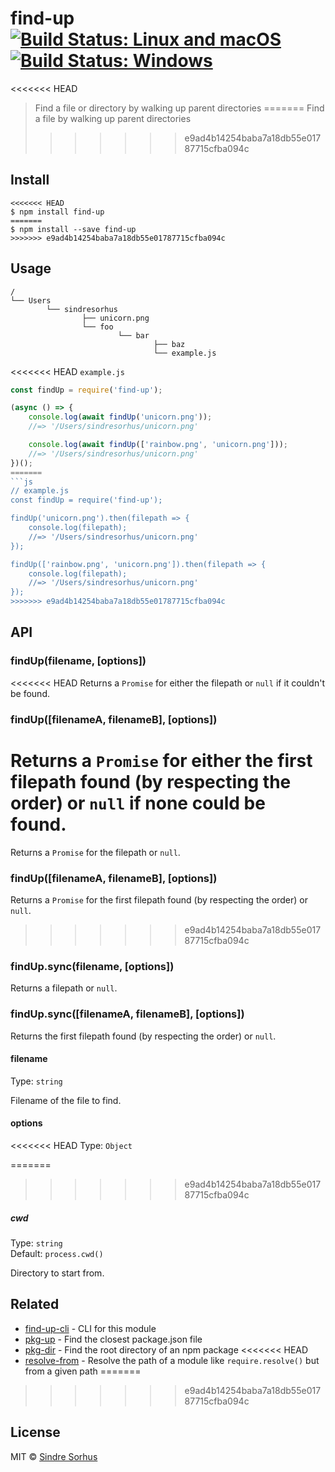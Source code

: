 # find-up [![Build Status: Linux and macOS](https://travis-ci.org/sindresorhus/find-up.svg?branch=master)](https://travis-ci.org/sindresorhus/find-up) [![Build Status: Windows](https://ci.appveyor.com/api/projects/status/l0cyjmvh5lq72vq2/branch/master?svg=true)](https://ci.appveyor.com/project/sindresorhus/find-up/branch/master)

<<<<<<< HEAD
> Find a file or directory by walking up parent directories
=======
> Find a file by walking up parent directories
>>>>>>> e9ad4b14254baba7a18db55e01787715cfba094c


## Install

```
<<<<<<< HEAD
$ npm install find-up
=======
$ npm install --save find-up
>>>>>>> e9ad4b14254baba7a18db55e01787715cfba094c
```


## Usage

```
/
└── Users
		└── sindresorhus
				├── unicorn.png
				└── foo
						└── bar
								├── baz
								└── example.js
```

<<<<<<< HEAD
`example.js`

```js
const findUp = require('find-up');

(async () => {
	console.log(await findUp('unicorn.png'));
	//=> '/Users/sindresorhus/unicorn.png'

	console.log(await findUp(['rainbow.png', 'unicorn.png']));
	//=> '/Users/sindresorhus/unicorn.png'
})();
=======
```js
// example.js
const findUp = require('find-up');

findUp('unicorn.png').then(filepath => {
	console.log(filepath);
	//=> '/Users/sindresorhus/unicorn.png'
});

findUp(['rainbow.png', 'unicorn.png']).then(filepath => {
	console.log(filepath);
	//=> '/Users/sindresorhus/unicorn.png'
});
>>>>>>> e9ad4b14254baba7a18db55e01787715cfba094c
```


## API

### findUp(filename, [options])

<<<<<<< HEAD
Returns a `Promise` for either the filepath or `null` if it couldn't be found.

### findUp([filenameA, filenameB], [options])

Returns a `Promise` for either the first filepath found (by respecting the order) or `null` if none could be found.
=======
Returns a `Promise` for the filepath or `null`.

### findUp([filenameA, filenameB], [options])

Returns a `Promise` for the first filepath found (by respecting the order) or `null`.
>>>>>>> e9ad4b14254baba7a18db55e01787715cfba094c

### findUp.sync(filename, [options])

Returns a filepath or `null`.

### findUp.sync([filenameA, filenameB], [options])

Returns the first filepath found (by respecting the order) or `null`.

#### filename

Type: `string`

Filename of the file to find.

#### options

<<<<<<< HEAD
Type: `Object`

=======
>>>>>>> e9ad4b14254baba7a18db55e01787715cfba094c
##### cwd

Type: `string`<br>
Default: `process.cwd()`

Directory to start from.


## Related

- [find-up-cli](https://github.com/sindresorhus/find-up-cli) - CLI for this module
- [pkg-up](https://github.com/sindresorhus/pkg-up) - Find the closest package.json file
- [pkg-dir](https://github.com/sindresorhus/pkg-dir) - Find the root directory of an npm package
<<<<<<< HEAD
- [resolve-from](https://github.com/sindresorhus/resolve-from) - Resolve the path of a module like `require.resolve()` but from a given path
=======
>>>>>>> e9ad4b14254baba7a18db55e01787715cfba094c


## License

MIT © [Sindre Sorhus](https://sindresorhus.com)

